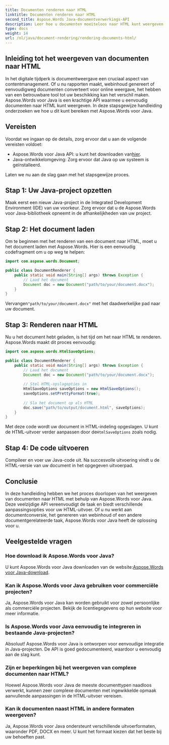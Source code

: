 ```yaml
---
title: Documenten renderen naar HTML
linktitle: Documenten renderen naar HTML
second_title: Aspose.Words Java-documentverwerkings-API
description: Leer hoe u documenten moeiteloos naar HTML kunt weergeven met Aspose.Words voor Java. Stapsgewijze handleiding voor efficiënte documentconversie.
type: docs
weight: 14
url: /nl/java/document-rendering/rendering-documents-html/
---
```


## Inleiding tot het weergeven van documenten naar HTML

In het digitale tijdperk is documentweergave een cruciaal aspect van contentmanagement. Of u nu rapporten maakt, webinhoud genereert of eenvoudigweg documenten converteert voor online weergave, het hebben van een betrouwbare tool tot uw beschikking kan het verschil maken. Aspose.Words voor Java is een krachtige API waarmee u eenvoudig documenten naar HTML kunt weergeven. In deze stapsgewijze handleiding onderzoeken we hoe u dit kunt bereiken met Aspose.Words voor Java.

## Vereisten

Voordat we ingaan op de details, zorg ervoor dat u aan de volgende vereisten voldoet:

-  Aspose.Words voor Java API: u kunt het downloaden van[hier](https://releases.aspose.com/words/java/).
- Java-ontwikkelomgeving: Zorg ervoor dat Java op uw systeem is geïnstalleerd.

Laten we nu aan de slag gaan met het stapsgewijze proces.

## Stap 1: Uw Java-project opzetten

Maak eerst een nieuw Java-project in de Integrated Development Environment (IDE) van uw voorkeur. Zorg ervoor dat u de Aspose.Words voor Java-bibliotheek opneemt in de afhankelijkheden van uw project.

## Stap 2: Het document laden

Om te beginnen met het renderen van een document naar HTML, moet u het document laden met Aspose.Words. Hier is een eenvoudig codefragment om u op weg te helpen:

```java
import com.aspose.words.Document;

public class DocumentRenderer {
    public static void main(String[] args) throws Exception {
        // Laad het document
        Document doc = new Document("path/to/your/document.docx");
    }
}
```

 Vervangen`"path/to/your/document.docx"` met het daadwerkelijke pad naar uw document.

## Stap 3: Renderen naar HTML

Nu u het document hebt geladen, is het tijd om het naar HTML te renderen. Aspose.Words maakt dit proces eenvoudig:

```java
import com.aspose.words.HtmlSaveOptions;

public class DocumentRenderer {
    public static void main(String[] args) throws Exception {
        // Laad het document
        Document doc = new Document("path/to/your/document.docx");
        
        // Stel HTML-opslagopties in
        HtmlSaveOptions saveOptions = new HtmlSaveOptions();
        saveOptions.setPrettyFormat(true);
        
        // Sla het document op als HTML
        doc.save("path/to/output/document.html", saveOptions);
    }
}
```

Met deze code wordt uw document in HTML-indeling opgeslagen. U kunt de HTML-uitvoer verder aanpassen door de`HtmlSaveOptions` zoals nodig.

## Stap 4: De code uitvoeren

Compileer en voer uw Java-code uit. Na succesvolle uitvoering vindt u de HTML-versie van uw document in het opgegeven uitvoerpad.

## Conclusie

In deze handleiding hebben we het proces doorlopen van het weergeven van documenten naar HTML met behulp van Aspose.Words voor Java. Deze veelzijdige API vereenvoudigt de taak en biedt verschillende aanpassingsopties voor uw HTML-uitvoer. Of u nu werkt aan documentconversie, het genereren van webinhoud of een andere documentgerelateerde taak, Aspose.Words voor Java heeft de oplossing voor u.

## Veelgestelde vragen

### Hoe download ik Aspose.Words voor Java?

 U kunt Aspose.Words voor Java downloaden van de website:[Aspose.Words voor Java-download](https://releases.aspose.com/words/java/).

### Kan ik Aspose.Words voor Java gebruiken voor commerciële projecten?

Ja, Aspose.Words voor Java kan worden gebruikt voor zowel persoonlijke als commerciële projecten. Bekijk de licentiegegevens op hun website voor meer informatie.

### Is Aspose.Words voor Java eenvoudig te integreren in bestaande Java-projecten?

Absoluut! Aspose.Words voor Java is ontworpen voor eenvoudige integratie in Java-projecten. De API is goed gedocumenteerd, waardoor u eenvoudig aan de slag kunt.

### Zijn er beperkingen bij het weergeven van complexe documenten naar HTML?

Hoewel Aspose.Words voor Java de meeste documenttypen naadloos verwerkt, kunnen zeer complexe documenten met ingewikkelde opmaak aanvullende aanpassingen in de HTML-uitvoer vereisen.

### Kan ik documenten naast HTML in andere formaten weergeven?

Ja, Aspose.Words voor Java ondersteunt verschillende uitvoerformaten, waaronder PDF, DOCX en meer. U kunt het formaat kiezen dat het beste bij uw behoeften past.